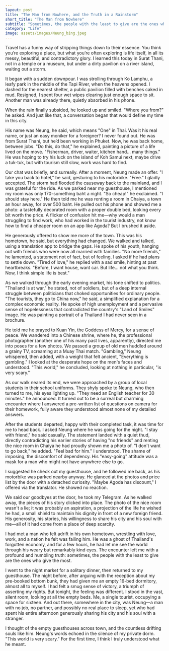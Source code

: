 ```yaml
---
layout: post
title: "The Man from Nowhere, and the Truth in a Rainstorm"
short_title: "The Man from Nowhere"
subtitle: "Sometimes, the people with the least to give are the ones who give the most."
category: "Life"
image: assets/images/Neung_bing.jpeg
---
```


Travel has a funny way of stripping things down to their essence. You think you’re exploring a place, but what you’re often exploring is life itself, in all its messy, beautiful, and contradictory glory. I learned this today in Surat Thani, not in a temple or a museum, but under a dirty pavilion on a river island, waiting out a storm.

It began with a sudden downpour. I was strolling through Ko Lamphu, a leafy park in the middle of the Tapi River, when the heavens opened. I dashed for the nearest shelter, a public pavilion filled with benches caked in mud. Resigned, I spent four wet wipes clearing just enough space to sit. Another man was already there, quietly absorbed in his phone.

When the rain finally subsided, he looked up and smiled. "Where you from?" he asked. And just like that, a conversation began that would define my time in this city.

His name was Neung, he said, which means "One" in Thai. Was it his real name, or just an easy moniker for a foreigner? I never found out. He was from Surat Thani, but he’d been working in Phuket. Now, he was back home, between jobs. "Do this, do that," he explained, painting a picture of a life lived on the move. "Fisherman, driver, waiter, kitchen hand... many things." He was hoping to try his luck on the island of Koh Samui next, maybe drive a tuk-tuk, but with tourism still slow, work was hard to find.

Our chat was briefly, and surreally. After a moment, Neung made an offer. "I take you back to hotel," he said, gesturing to his motorbike. "Free." I gladly accepted. The storm had flooded the causeway back to the mainland, and I was grateful for the ride. As we parked near my guesthouse, I mentioned my room was only 170-something baht a night. "So cheap!" he exclaimed. "I should stay here." He then told me he was renting a room in Chaiya, a town an hour away, for over 500 baht. He pulled out his phone and showed me a photo: a tastefully decorated room with a proper double bed, looking every bit worth the price. A flicker of confusion hit me—why would a man struggling to find work, who had worked in the tourist industry, not know how to find a cheaper room on an app like Agoda? But I brushed it aside.

He generously offered to show me more of the town. This was his hometown, he said, but everything had changed. We walked and talked, using a translation app to bridge the gaps. He spoke of his youth, hanging out with friends who were now all married with families. "No more friends," he lamented, a statement not of fact, but of feeling. I asked if he had plans to settle down. "Tired of love," he replied with a sad smile, hinting at past heartbreaks. "Before, I want house, want car. But life... not what you think. Now, I think simple life is best."

As we walked through the early evening market, his tone shifted to politics. "Thailand is at war," he stated, not of soldiers, but of a deep internal struggle between politicians that choked opportunities for ordinary people. "The tourists, they go to China now," he said, a simplified explanation for a complex economic reality. He spoke of high unemployment and a pervasive sense of hopelessness that contradicted the country's "Land of Smiles" image. He was painting a portrait of a Thailand I had never seen in a brochure.

He told me he prayed to Kuan Yin, the Goddess of Mercy, for a sense of peace. We wandered into a Chinese shrine, where he, the professional photographer (another one of his many past lives, apparently), directed me into poses for a few photos. We passed a group of old men huddled around a grainy TV, screaming at a Muay Thai match. "Gambling," Neung whispered, then added, with a weight that felt ancient, "Everything is gambling." I looked at the desperate hope on the men's faces and understood. "This world," he concluded, looking at nothing in particular, "is very scary."

As our walk neared its end, we were approached by a group of local students in their school uniforms. They shyly spoke to Neung, who then turned to me, his eyes lighting up. "They need an English teacher for 30 minutes." he announced. It turned out to be a surreal but charming encounter where I answered a pre-written list of questions on camera for their homework, fully aware they understood almost none of my detailed answers.

After the students departed, happy with their completed task, it was time for me to head back. I asked Neung where he was going for the night. "I stay with friend," he said casually. The statement landed with a quiet thud, directly contradicting his earlier stories of having "no friends" and renting the nice room in Chaiya he had proudly shown me a photo of. "I don't want to go back," he added. "Feel bad for him." I understood. The shame of imposing, the discomfort of dependency. His "easy-going" attitude was a mask for a man who might not have anywhere else to go.

I suggested he check out my guesthouse, and he followed me back, as his motorbike was parked nearby anyway. He glanced at the photos and price list by the door with a detached curiosity. "Maybe Agoda has discount," I offered via the translator. He showed no reaction.

We said our goodbyes at the door, he took my Telegram. As he walked away, the pieces of his story clicked into place. The photo of the nice room wasn't a lie; it was probably an aspiration, a projection of the life he wished he had, a small shield to maintain his dignity in front of a new foreign friend. His generosity, his stories, his willingness to share his city and his soul with me—all of it had come from a place of deep scarcity.

I had met a man who felt adrift in his own hometown, wrestling with love, work, and a nation he felt was failing him. He was a ghost of Thailand's forgotten economy, and for a few hours, he had let me see the world through his weary but remarkably kind eyes. The encounter left me with a profound and humbling truth: sometimes, the people with the least to give are the ones who give the most.

I went to the night market for a solitary dinner, then returned to my guesthouse. The night before, after arguing with the reception about my pre-booked bottom bunk, they had given me an empty 16-bed dormitory, almost all to myself. I had felt a smug sense of victory, a triumph of asserting my rights. But tonight, the feeling was different. I stood in the vast, silent room, looking at all the empty beds. Me, a single tourist, occupying a space for sixteen. And out there, somewhere in the city, was Neung—a man with no job, no partner, and possibly no real place to sleep, yet who had spent his entire afternoon generously sharing his city and his soul with a stranger.

I thought of the empty guesthouses across town, and the countless drifting souls like him. Neung's words echoed in the silence of my private dorm. "This world is very scary." For the first time, I think I truly understood what he meant.
